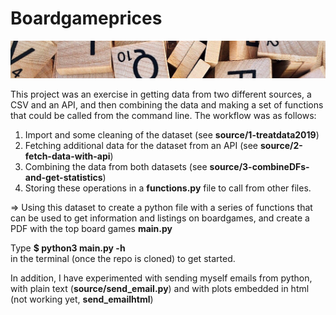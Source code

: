 # Boardgameprices

![Scrabble](./input/scrabble.jpeg)

This project was an exercise in getting data from two different sources, a CSV and an API, and then combining the data and making a set of functions that could be called from the command line. The workflow was as follows:

1. Import and some cleaning of the dataset (see **source/1-treatdata2019**)
2. Fetching additional data for the dataset from an API (see **source/2-fetch-data-with-api**)
3. Combining the data from both datasets (see **source/3-combineDFs-and-get-statistics**)
4. Storing these operations in a **functions.py** file to call from other files.

=> Using this dataset to create a python file with a series of functions that can be used to get information and listings on boardgames, and create a PDF with the top board games **main.py**

Type **$ python3 main.py -h**  
in the terminal (once the repo is cloned) to get started.

In addition, I have experimented with sending myself emails from python, with plain text (**source/send_email.py**) and with plots embedded in html (not working yet, **send_emailhtml**)
